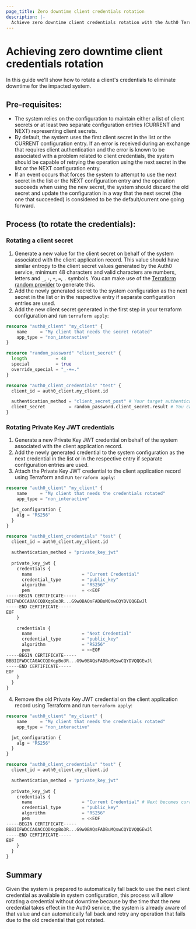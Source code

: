 ```yaml
---
page_title: Zero downtime client credentials rotation
description: |-
  Achieve zero downtime client credentials rotation with the Auth0 Terraform provider.
---
```


# Achieving zero downtime client credentials rotation

In this guide we'll show how to rotate a client's credentials to eliminate downtime for the impacted system.

## Pre-requisites:

- The system relies on the configuration to maintain either a list of client secrets or at least two separate
configuration entries (CURRENT and NEXT) representing client secrets.
- By default, the system uses the first client secret in the list or the CURRENT configuration entry. If an error is
received during an exchange that requires client authentication and the error is known to be associated with a problem 
related to client credentials, the system should be capable of retrying the operation using the next secret in the
list or the NEXT configuration entry.
- If an event occurs that forces the system to attempt to use the next secret in the list or the NEXT configuration
entry and the operation succeeds when using the new secret, the system should discard the old secret and update the
configuration in a way that the next secret (the one that succeeded) is considered to be the default/current one going
forward.

## Process (to rotate the credentials):

### Rotating a client secret

1. Generate a new value for the client secret on behalf of the system associated with the client application record.
This value should have similar entropy to the client secret values generated by the Auth0 service, minimum 48 characters
and valid characters are numbers, letters and `_`, `-`, `+`, `=`, `.` symbols. You can make use of the 
[Terraform random provider](https://registry.terraform.io/providers/hashicorp/random/latest/docs) to generate this.
2. Add the newly generated secret to the system configuration as the next secret in the list or in the respective entry
if separate configuration entries are used.
3. Add the new client secret generated in the first step in your terraform configuration and run `terraform apply`:

```terraform
resource "auth0_client" "my_client" {
	name     = "My client that needs the secret rotated"
	app_type = "non_interactive"
}

resource "random_password" "client_secret" {
  length           = 48
  special          = true
  override_special = "_-+=."
}

resource "auth0_client_credentials" "test" {
  client_id = auth0_client.my_client.id

  authentication_method = "client_secret_post" # Your target authentication method, client_secret_post or client_secret_basic.
  client_secret         = random_password.client_secret.result # You can also patch directly with your own client secret.
}
```

### Rotating Private Key JWT credentials

1. Generate a new Private Key JWT credential on behalf of the system associated with the client application record.
2. Add the newly generated credential to the system configuration as the next credential in the list or in the
respective entry if separate configuration entries are used.
3. Attach the Private Key JWT credential to the client application record using Terraform and run `terraform apply`:

```terraform
resource "auth0_client" "my_client" {
	name     = "My client that needs the credentials rotated"
	app_type = "non_interactive"

  jwt_configuration {
    alg = "RS256"
  }
}

resource "auth0_client_credentials" "test" {
  client_id = auth0_client.my_client.id

  authentication_method = "private_key_jwt"
  
  private_key_jwt {
    credentials {
      name                   = "Current Credential"
      credential_type        = "public_key"
      algorithm              = "RS256"
      pem                    = <<EOF
-----BEGIN CERTIFICATE-----
MIIFWDCCA0ACCQDXqpBo3R...G9w0BAQsFADBuMQswCQYDVQQGEwJl
-----END CERTIFICATE-----
EOF
    }

    credentials {
      name                   = "Next Credential"
      credential_type        = "public_key"
      algorithm              = "RS256"
      pem                    = <<EOF
-----BEGIN CERTIFICATE-----
BBBIIFWDCCA0ACCQDXqpBo3R...G9w0BAQsFADBuMQswCQYDVQQGEwJl
-----END CERTIFICATE-----
EOF
    }
  }
}
```

4. Remove the old Private Key JWT credential on the client application record using Terraform and run `terraform apply`:

```terraform
resource "auth0_client" "my_client" {
	name     = "My client that needs the credentials rotated"
	app_type = "non_interactive"

  jwt_configuration {
    alg = "RS256"
  }
}

resource "auth0_client_credentials" "test" {
  client_id = auth0_client.my_client.id

  authentication_method = "private_key_jwt"
  
  private_key_jwt {
    credentials {
      name                   = "Current Credential" # Next becomes current.
      credential_type        = "public_key"
      algorithm              = "RS256"
      pem                    = <<EOF
-----BEGIN CERTIFICATE-----
BBBIIFWDCCA0ACCQDXqpBo3R...G9w0BAQsFADBuMQswCQYDVQQGEwJl
-----END CERTIFICATE-----
EOF
    }
  }
}
```

## Summary

Given the system is prepared to automatically fall back to use the next client credential as available in system 
configuration, this process will allow rotating a credential without downtime because by the time that the new 
credential takes effect in the Auth0 service, the system is already aware of that value and can automatically fall back
and retry any operation that fails due to the old credential that got rotated.
